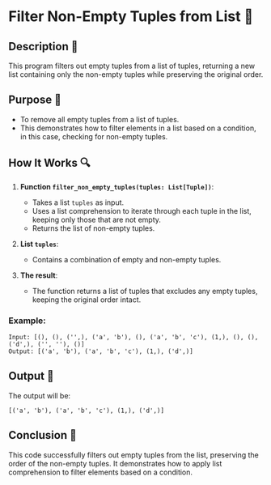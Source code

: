 # Filter Non-Empty Tuples from List 📜

## Description 📝

This program filters out empty tuples from a list of tuples, returning a new list containing only the non-empty tuples while preserving the original order.

## Purpose 🎯

-   To remove all empty tuples from a list of tuples.
-   This demonstrates how to filter elements in a list based on a condition, in this case, checking for non-empty tuples.

## How It Works 🔍

1. **Function `filter_non_empty_tuples(tuples: List[Tuple])`**:

    - Takes a list `tuples` as input.
    - Uses a list comprehension to iterate through each tuple in the list, keeping only those that are not empty.
    - Returns the list of non-empty tuples.

2. **List `tuples`**:

    - Contains a combination of empty and non-empty tuples.

3. **The result**:
    - The function returns a list of tuples that excludes any empty tuples, keeping the original order intact.

### Example:

```
Input: [(), (), ('',), ('a', 'b'), (), ('a', 'b', 'c'), (1,), (), (), ('d',), ('', ''), ()]
Output: [('a', 'b'), ('a', 'b', 'c'), (1,), ('d',)]
```

## Output 📜

The output will be:

```
[('a', 'b'), ('a', 'b', 'c'), (1,), ('d',)]
```

## Conclusion 🚀

This code successfully filters out empty tuples from the list, preserving the order of the non-empty tuples.
It demonstrates how to apply list comprehension to filter elements based on a condition.
